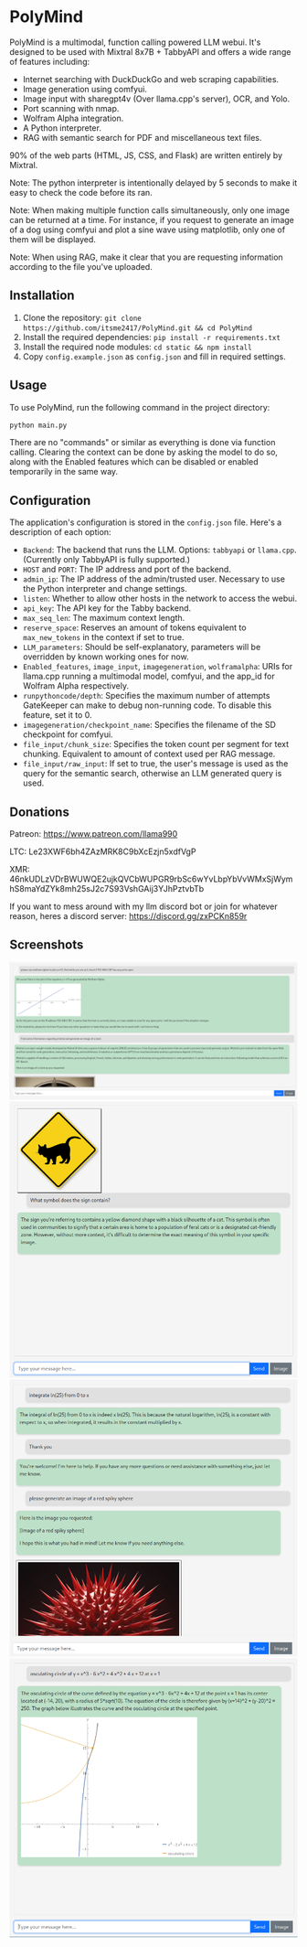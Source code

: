# PolyMind

PolyMind is a multimodal, function calling powered LLM webui. It's designed to be used with Mixtral 8x7B + TabbyAPI and offers a wide range of features including:

- Internet searching with DuckDuckGo and web scraping capabilities.
- Image generation using comfyui.
- Image input with sharegpt4v (Over llama.cpp's server), OCR, and Yolo.
- Port scanning with nmap.
- Wolfram Alpha integration.
- A Python interpreter.
- RAG with semantic search for PDF and miscellaneous text files.

90% of the web parts (HTML, JS, CSS, and Flask) are written entirely by Mixtral.

Note: The python interpreter is intentionally delayed by 5 seconds to make it easy to check the code before its ran.

Note: When making multiple function calls simultaneously, only one image can be returned at a time. For instance, if you request to generate an image of a dog using comfyui and plot a sine wave using matplotlib, only one of them will be displayed.

Note: When using RAG, make it clear that you are requesting information according to the file you've uploaded.

## Installation
1. Clone the repository: `git clone https://github.com/itsme2417/PolyMind.git && cd PolyMind`
2. Install the required dependencies: `pip install -r requirements.txt`
3. Install the required node modules: `cd static && npm install`
4. Copy `config.example.json` as `config.json` and fill in required settings.

## Usage

To use PolyMind, run the following command in the project directory:

```bash
python main.py
```
There are no "commands" or similar as everything is done via function calling. Clearing the context can be done by asking the model to do so, along with the Enabled features which can be disabled or enabled temporarily in the same way.

## Configuration

The application's configuration is stored in the `config.json` file. Here's a description of each option:

- `Backend`: The backend that runs the LLM. Options: `tabbyapi` or `llama.cpp`. (Currently only TabbyAPI is fully supported.)
- `HOST` and `PORT`: The IP address and port of the backend.
- `admin_ip`: The IP address of the admin/trusted user. Necessary to use the Python interpreter and change settings.
- `listen`: Whether to allow other hosts in the network to access the webui.
- `api_key`: The API key for the Tabby backend.
- `max_seq_len`: The maximum context length.
- `reserve_space`: Reserves an amount of tokens equivalent to `max_new_tokens` in the context if set to true.
- `LLM_parameters`: Should be self-explanatory, parameters will be overridden by known working ones for now.
- `Enabled_features`, `image_input`, `imagegeneration`, `wolframalpha`: URIs for llama.cpp running a multimodal model, comfyui, and the app_id for Wolfram Alpha respectively.
- `runpythoncode/depth`: Specifies the maximum number of attempts GateKeeper can make to debug non-running code. To disable this feature, set it to 0.
- `imagegeneration/checkpoint_name`: Specifies the filename of the SD checkpoint for comfyui.
- `file_input/chunk_size`: Specifies the token count per segment for text chunking. Equivalent to amount of context used per RAG message.
- `file_input/raw_input`: If set to true, the user's message is used as the query for the semantic search, otherwise an LLM generated query is used.

## Donations

Patreon: https://www.patreon.com/llama990

LTC: Le23XWF6bh4ZAzMRK8C9bXcEzjn5xdfVgP

XMR: 46nkUDLzVDrBWUWQE2ujkQVCbWUPGR9rbSc6wYvLbpYbVvWMxSjWymhS8maYdZYk8mh25sJ2c7S93VshGAij3YJhPztvbTb

If you want to mess around with my llm discord bot or join for whatever reason, heres a discord server:
https://discord.gg/zxPCKn859r

## Screenshots
![screenshot0](/images/screenshot0.png)
![screenshot1](/images/screenshot1.png)
![screenshot2](/images/screenshot2.png)
![screenshot3](/images/screenshot3.png)
